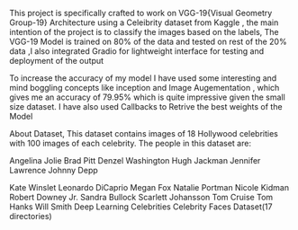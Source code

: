 This project is specifically crafted to work on VGG-19{Visual Geometry Group-19} Architecture using a Celeibrity dataset from Kaggle , the main intention of the project is to classify the images based on the labels, The VGG-19 Model is trained on 80% of the data and tested on rest of the 20% data ,I also integrated Gradio for lightweight interface for testing and deployment of the output 

To increase the accuracy of my model I have used some interesting and mind boggling concepts like inception and Image Augementation , which gives  me an  accuracy of 79.95% which is quite impressive given the small size dataset. I have also used Callbacks to Retrive the best weights of the Model

About Dataset,
This dataset contains images of 18 Hollywood celebrities with 100 images of each celebrity. The people in this dataset are:

Angelina Jolie
Brad Pitt
Denzel Washington
Hugh Jackman
Jennifer Lawrence
Johnny Depp

Kate Winslet
Leonardo DiCaprio
Megan Fox
Natalie Portman
Nicole Kidman
Robert Downey Jr.
Sandra Bullock
Scarlett Johansson
Tom Cruise
Tom Hanks
Will Smith
Deep Learning
Celebrities
Celebrity Faces Dataset(17 directories)
